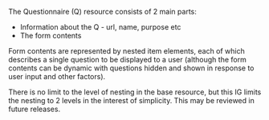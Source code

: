 

The Questionnaire (Q) resource consists of 2 main parts:
* Information about the Q - url, name, purpose etc
* The form contents

Form contents are represented by nested item elements, each of which describes a single question to be displayed to a user (although the form contents can be dynamic with questions hidden and shown in response to user input and other factors).

There is no limit to the level of nesting in the base resource, but this IG limits the nesting to 2 levels in the interest of simplicity. This may be reviewed in future releases.